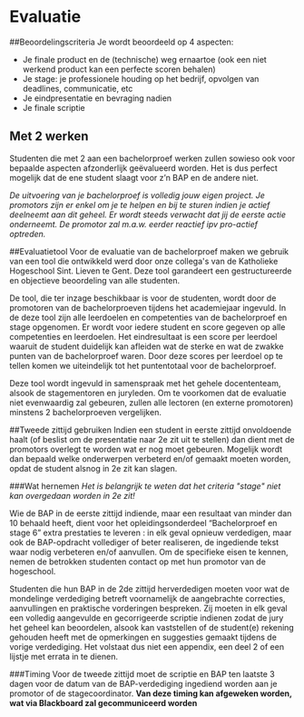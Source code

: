 # Evaluatie 
##Beoordelingscriteria
Je wordt beoordeeld op 4 aspecten:
* Je finale product en de (technische) weg ernaartoe (ook een niet werkend product kan een perfecte scoren behalen)
* Je stage: je professionele houding op het bedrijf, opvolgen van deadlines, communicatie, etc
* Je eindpresentatie en bevraging nadien
* Je finale scriptie

## Met 2 werken
Studenten die met 2 aan een bachelorproef werken zullen sowieso ook voor bepaalde aspecten afzonderlijk geëvalueerd worden. Het is dus perfect mogelijk dat de ene student slaagt voor z’n BAP en de andere niet.


*De uitvoering van je bachelorproef is volledig jouw eigen project. Je promotors zijn er enkel om je te helpen en bij te sturen indien je actief deelneemt aan dit geheel. Er wordt steeds verwacht dat jij de eerste actie onderneemt. De promotor zal m.a.w. eerder reactief ipv pro-actief optreden.*

##Evaluatietool
Voor de evaluatie van de bachelorproef maken we gebruik van een tool die ontwikkeld werd door onze collega's van de Katholieke Hogeschool Sint. Lieven te Gent. Deze tool garandeert een gestructureerde en objectieve beoordeling van alle studenten.

De tool, die ter inzage beschikbaar is voor de studenten, wordt door de promotoren van de bachelorproeven tijdens het academiejaar ingevuld. In de deze tool zijn alle leerdoelen en competenties van de bachelorproef en stage opgenomen. Er wordt voor iedere student en score gegeven op alle competenties en leerdoelen. Het eindresultaat is een score per leerdoel waaruit de student duidelijk kan afleiden wat de sterke en wat de zwakke punten van de bachelorproef waren. Door deze scores per leerdoel op te tellen komen we uiteindelijk tot het puntentotaal voor de bachelorproef.

Deze tool wordt ingevuld in samenspraak met het gehele docententeam, alsook de stagementoren en juryleden. Om te voorkomen dat de evaluatie niet evenwaardig zal gebeuren, zullen alle lectoren (en externe promotoren) minstens 2 bachelorproeven vergelijken.

##Tweede zittijd gebruiken
Indien een student in eerste zittijd onvoldoende haalt (of beslist om de presentatie naar 2e zit uit te stellen) dan dient met de promotors overlegt te worden wat er nog moet gebeuren. Mogelijk wordt dan bepaald welke onderwerpen verbeterd en/of gemaakt moeten worden, opdat de student alsnog in 2e zit kan slagen.

###Wat hernemen
*Het is belangrijk te weten dat het criteria "stage" niet kan overgedaan worden in 2e zit!*

Wie de BAP in de eerste zittijd indiende, maar een resultaat van minder dan 10 behaald heeft, dient voor het opleidingsonderdeel “Bachelorproef en stage 6” extra prestaties te leveren : in elk geval opnieuw verdedigen, maar ook de BAP-opdracht vollediger of beter realiseren, de ingediende tekst waar nodig verbeteren en/of aanvullen. Om de specifieke eisen te kennen, nemen de betrokken studenten contact op met hun promotor van de hogeschool.

Studenten die hun BAP in de 2de zittijd herverdedigen moeten voor wat de mondelinge verdediging betreft voornamelijk de aangebrachte correcties, aanvullingen en praktische vorderingen bespreken. Zij moeten in elk geval een volledig aangevulde en gecorrigeerde scriptie indienen zodat de jury het geheel kan beoordelen, alsook kan vaststellen of de student(e) rekening gehouden heeft met de opmerkingen en suggesties gemaakt tijdens de vorige verdediging. Het volstaat dus niet een appendix, een deel 2 of een lijstje met errata in te dienen.

###Timing
Voor de tweede zittijd moet de scriptie en BAP ten laatste 3 dagen voor de datum van de BAP-verdediging ingediend worden aan je promotor of de stagecoordinator.
**Van deze timing kan afgeweken worden, wat via Blackboard zal gecommuniceerd worden**
